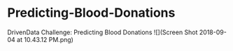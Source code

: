 # Predicting-Blood-Donations
DrivenData Challenge: Predicting Blood Donations
![](Screen Shot 2018-09-04 at 10.43.12 PM.png)
